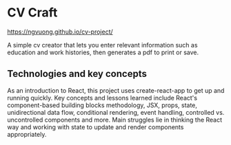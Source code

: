 # CV Craft

https://ngvuong.github.io/cv-project/

A simple cv creator that lets you enter relevant information such as education and work histories, then generates a pdf to print or save.

## Technologies and key concepts

As an introduction to React, this project uses create-react-app to get up and running quickly. Key concepts and lessons learned include React's component-based building blocks methodology, JSX, props, state, unidirectional data flow, conditional rendering, event handling, controlled vs. uncontrolled components and more. Main struggles lie in thinking the React way and working with state to update and render components appropriately.
